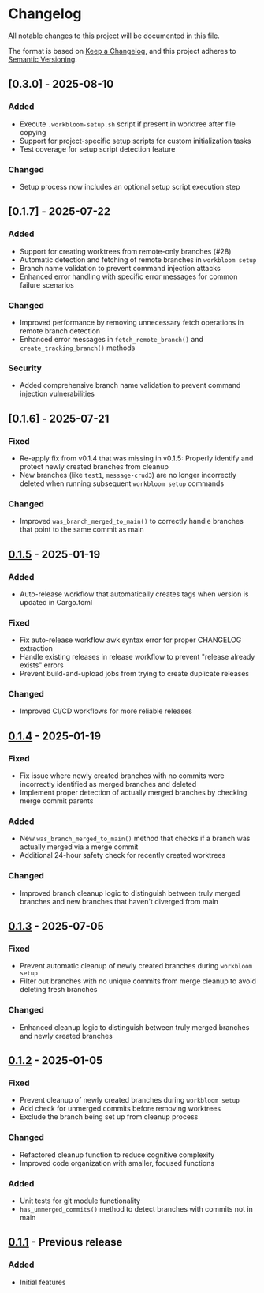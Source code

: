 # Changelog

All notable changes to this project will be documented in this file.

The format is based on [Keep a Changelog](https://keepachangelog.com/en/1.0.0/),
and this project adheres to [Semantic Versioning](https://semver.org/spec/v2.0.0.html).

## [0.3.0] - 2025-08-10

### Added
- Execute `.workbloom-setup.sh` script if present in worktree after file copying
- Support for project-specific setup scripts for custom initialization tasks
- Test coverage for setup script detection feature

### Changed
- Setup process now includes an optional setup script execution step

## [0.1.7] - 2025-07-22

### Added
- Support for creating worktrees from remote-only branches (#28)
- Automatic detection and fetching of remote branches in `workbloom setup`
- Branch name validation to prevent command injection attacks
- Enhanced error handling with specific error messages for common failure scenarios

### Changed
- Improved performance by removing unnecessary fetch operations in remote branch detection
- Enhanced error messages in `fetch_remote_branch()` and `create_tracking_branch()` methods

### Security
- Added comprehensive branch name validation to prevent command injection vulnerabilities

## [0.1.6] - 2025-07-21

### Fixed
- Re-apply fix from v0.1.4 that was missing in v0.1.5: Properly identify and protect newly created branches from cleanup
- New branches (like `test1`, `message-crud3`) are no longer incorrectly deleted when running subsequent `workbloom setup` commands

### Changed
- Improved `was_branch_merged_to_main()` to correctly handle branches that point to the same commit as main

## [0.1.5] - 2025-01-19

### Added
- Auto-release workflow that automatically creates tags when version is updated in Cargo.toml

### Fixed
- Fix auto-release workflow awk syntax error for proper CHANGELOG extraction
- Handle existing releases in release workflow to prevent "release already exists" errors
- Prevent build-and-upload jobs from trying to create duplicate releases

### Changed
- Improved CI/CD workflows for more reliable releases

## [0.1.4] - 2025-01-19

### Fixed
- Fix issue where newly created branches with no commits were incorrectly identified as merged branches and deleted
- Implement proper detection of actually merged branches by checking merge commit parents

### Added
- New `was_branch_merged_to_main()` method that checks if a branch was actually merged via a merge commit
- Additional 24-hour safety check for recently created worktrees

### Changed
- Improved branch cleanup logic to distinguish between truly merged branches and new branches that haven't diverged from main

## [0.1.3] - 2025-07-05

### Fixed
- Prevent automatic cleanup of newly created branches during `workbloom setup`
- Filter out branches with no unique commits from merge cleanup to avoid deleting fresh branches

### Changed
- Enhanced cleanup logic to distinguish between truly merged branches and newly created branches

## [0.1.2] - 2025-01-05

### Fixed
- Prevent cleanup of newly created branches during `workbloom setup`
- Add check for unmerged commits before removing worktrees
- Exclude the branch being set up from cleanup process

### Changed
- Refactored cleanup function to reduce cognitive complexity
- Improved code organization with smaller, focused functions

### Added
- Unit tests for git module functionality
- `has_unmerged_commits()` method to detect branches with commits not in main

## [0.1.1] - Previous release

### Added
- Initial features

[0.1.5]: https://github.com/chaspy/workbloom/compare/v0.1.4...v0.1.5
[0.1.4]: https://github.com/chaspy/workbloom/compare/v0.1.3...v0.1.4
[0.1.3]: https://github.com/chaspy/workbloom/compare/v0.1.2...v0.1.3
[0.1.2]: https://github.com/chaspy/workbloom/compare/v0.1.1...v0.1.2
[0.1.1]: https://github.com/chaspy/workbloom/releases/tag/v0.1.1